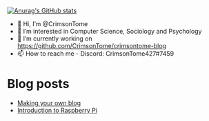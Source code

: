 [![Anurag's GitHub stats](https://github-readme-stats.vercel.app/api?username=CrimsonTome)](https://github.com/anuraghazra/github-readme-stats)  

- 👋 Hi, I’m @CrimsonTome
- 👀 I’m interested in Computer Science, Sociology and Psychology
- 🌱 I’m currently working on <https://github.com/CrimsonTome/crimsontome-blog>
- 📫 How to reach me - Discord: CrimsonTome427#7459

# Blog posts

<!-- BLOG-POST-LIST:START -->
- [Making your own blog](https://crimsontome.netlify.app/posts/making-your-own-blog/)
- [Introduction to Raspberry Pi](https://crimsontome.netlify.app/posts/raspi-intro/)
<!-- BLOG-POST-LIST:END -->
